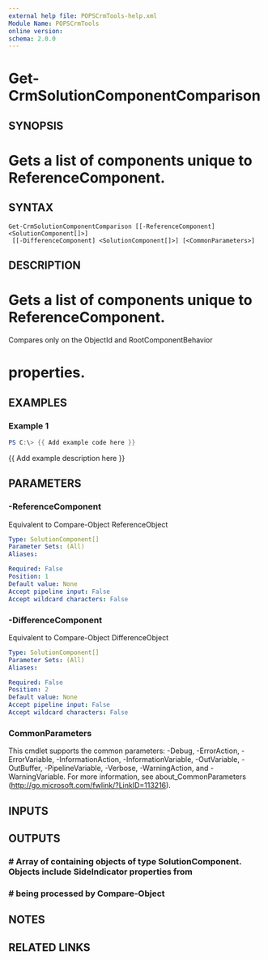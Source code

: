 ```yaml
---
external help file: POPSCrmTools-help.xml
Module Name: POPSCrmTools
online version:
schema: 2.0.0
---
```


# Get-CrmSolutionComponentComparison

## SYNOPSIS
# Gets a list of components unique to ReferenceComponent.

## SYNTAX

```
Get-CrmSolutionComponentComparison [[-ReferenceComponent] <SolutionComponent[]>]
 [[-DifferenceComponent] <SolutionComponent[]>] [<CommonParameters>]
```

## DESCRIPTION
# Gets a list of components unique to ReferenceComponent.
Compares only on the ObjectId and RootComponentBehavior
# properties.

## EXAMPLES

### Example 1
```powershell
PS C:\> {{ Add example code here }}
```

{{ Add example description here }}

## PARAMETERS

### -ReferenceComponent
Equivalent to Compare-Object ReferenceObject

```yaml
Type: SolutionComponent[]
Parameter Sets: (All)
Aliases:

Required: False
Position: 1
Default value: None
Accept pipeline input: False
Accept wildcard characters: False
```

### -DifferenceComponent
Equivalent to Compare-Object DifferenceObject

```yaml
Type: SolutionComponent[]
Parameter Sets: (All)
Aliases:

Required: False
Position: 2
Default value: None
Accept pipeline input: False
Accept wildcard characters: False
```

### CommonParameters
This cmdlet supports the common parameters: -Debug, -ErrorAction, -ErrorVariable, -InformationAction, -InformationVariable, -OutVariable, -OutBuffer, -PipelineVariable, -Verbose, -WarningAction, and -WarningVariable.
For more information, see about_CommonParameters (http://go.microsoft.com/fwlink/?LinkID=113216).

## INPUTS

## OUTPUTS

### # Array of containing objects of type SolutionComponent. Objects include SideIndicator properties from 
### # being processed by Compare-Object
## NOTES

## RELATED LINKS
